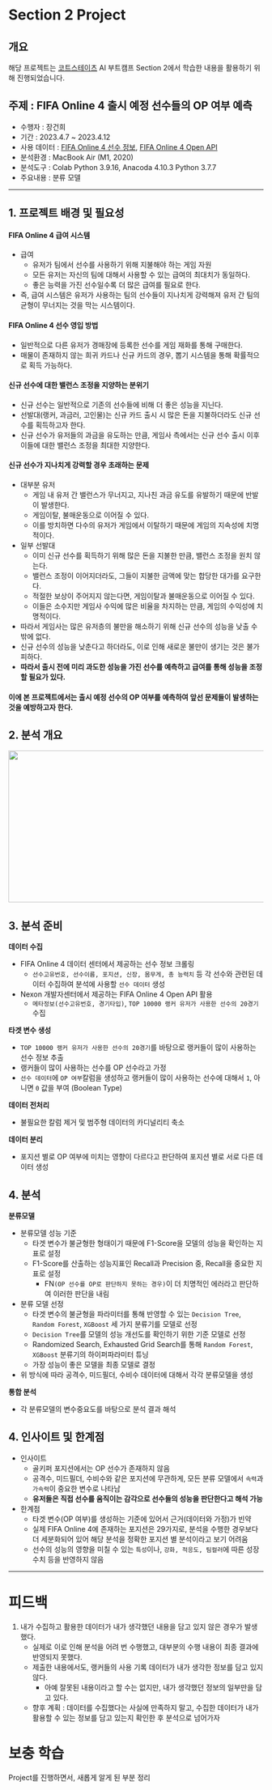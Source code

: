 # Section 2 Project

## 개요
해당 프로젝트는 [코트스테이츠](https://github.com/codestates) AI 부트캠프 Section 2에서 학습한 내용을 활용하기 위해 진행되었습니다.

## 주제 : FIFA Online 4 출시 예정 선수들의 OP 여부 예측
* 수행자 : 장건희
* 기간 : 2023.4.7 ~ 2023.4.12
* 사용 데이터 : [FIFA Online 4 선수 정보](https://fifaonline4.nexon.com/datacenter), [FIFA Online 4 Open API](https://developers.nexon.com/fifaonline4)
* 분석환경 : MacBook Air (M1, 2020)
* 분석도구 : Colab Python 3.9.16, Anacoda 4.10.3 Python 3.7.7
* 주요내용 : 분류 모델
* * *

## 1. 프로젝트 배경 및 필요성

#### FIFA Online 4 급여 시스템
- 급여
  - 유저가 팀에서 선수를 사용하기 위해 지불해야 하는 게임 자원
  - 모든 유저는 자신의 팀에 대해서 사용할 수 있는 급여의 최대치가 동일하다.
  - 좋은 능력을 가진 선수일수록 더 많은 급여를 필요로 한다.
- 즉, 급여 시스템은 유저가 사용하는 팀의 선수들이 지나치게 강력해져 유저 간 팀의 균형이 무너지는 것을 막는 시스템이다.

#### FIFA Online 4 선수 영입 방법
- 일반적으로 다른 유저가 경매장에 등록한 선수를 게임 재화를 통해 구매한다.
- 매물이 존재하지 않는 희귀 카드나 신규 카드의 경우, 뽑기 시스템을 통해 확률적으로 획득 가능하다.

#### 신규 선수에 대한 밸런스 조정을 지양하는 분위기
- 신규 선수는 일반적으로 기존의 선수들에 비해 더 좋은 성능을 지닌다.
- 선발대(랭커, 과금러, 고인물)는 신규 카드 출시 시 많은 돈을 지불하더라도 신규 선수를 획득하고자 한다.
- 신규 선수가 유저들의 과금을 유도하는 만큼, 게임사 측에서는 신규 선수 출시 이후 이들에 대한 밸런스 조정을 최대한 지양한다.

#### 신규 선수가 지나치게 강력할 경우 초래하는 문제
- 대부분 유저
  - 게임 내 유저 간 밸런스가 무너지고, 지나친 과금 유도를 유발하기 때문에 반발이 발생한다.
  - 게임이탈, 불매운동으로 이어질 수 있다.
  - 이를 방치하면 다수의 유저가 게임에서 이탈하기 때문에 게임의 지속성에 치명적이다.
- 일부 선발대
  - 이미 신규 선수를 획득하기 위해 많은 돈을 지불한 만큼, 밸런스 조정을 원치 않는다.
  - 밸런스 조정이 이어지더라도, 그들이 지불한 금액에 맞는 합당한 대가를 요구한다.
  - 적절한 보상이 주어지지 않는다면, 게임이탈과 불매운동으로 이어질 수 있다.
  - 이들은 소수지만 게임사 수익에 많은 비율을 차지하는 만큼, 게임의 수익성에 치명적이다.
- 따라서 게임사는 많은 유저층의 불만을 해소하기 위해 신규 선수의 성능을 낮출 수 밖에 없다.
- 신규 선수의 성능을 낮춘다고 하더라도, 이로 인해 새로운 불만이 생기는 것은 불가피하다.
- **따라서 출시 전에 미리 과도한 성능을 가진 선수를 예측하고 급여를 통해 성능을 조정할 필요가 있다.**

#### 이에 본 프로젝트에서는 출시 예정 선수의 OP 여부를 예측하여 앞선 문제들이 발생하는 것을 예방하고자 한다.

## 2. 분석 개요
<p align="center"><img src = https://i.imgur.com/0PrS47v.png width="1000" height="300"/> </br>


## 3. 분석 준비
**데이터 수집**
- FIFA Online 4 데이터 센터에서 제공하는 선수 정보 크롤링
  - `선수고유번호, 선수이름, 포지션, 신장, 몸무게, 총 능력치` 등 각 선수와 관련된 데이터 수집하여 분석에 사용할 `선수 데이터` 생성
- Nexon 개발자센터에서 제공하는 FIFA Online 4 Open API 활용
  - `메타정보(선수고유번호, 경기타입)`, `TOP 10000 랭커 유저가 사용한 선수의 20경기` 수집

**타겟 변수 생성**
- `TOP 10000 랭커 유저가 사용한 선수의 20경기`를 바탕으로 랭커들이 많이 사용하는 선수 정보 추출
- 랭커들이 많이 사용하는 선수를 OP 선수라고 가정
- `선수 데이터`에 `OP 여부`칼럼을 생성하고 랭커들이 많이 사용하는 선수에 대해서 `1`, 아니면 `0` 값을 부여 (Boolean Type)

**데이터 전처리**
- 불필요한 칼럼 제거 및 범주형 데이터의 카디널리티 축소

**데이터 분리**
- 포지션 별로 OP 여부에 미치는 영향이 다르다고 판단하여 포지션 별로 서로 다른 데이터 생성

## 4. 분석
**분류모델**
- 분류모델 성능 기준
  - 타겟 변수가 불균형한 형태이기 때문에 F1-Score을 모델의 성능을 확인하는 지표로 설정
  - F1-Score를 산출하는 성능지표인 Recall과 Precision 중, Recall을 중요한 지표로 설정
    - FN`(OP 선수를 OP로 판단하지 못하는 경우)`이 더 치명적인 에러라고 판단하여 이러한 판단을 내림
- 분류 모델 선정
  - 타겟 변수의 불균형을 파라미터를 통해 반영할 수 있는 `Decision Tree`, `Random Forest`, `XGBoost` 세 가지 분류기를 모델로 선정
  - `Decision Tree`를 모델의 성능 개선도를 확인하기 위한 기준 모델로 선정
  -  Randomized Search, Exhausted Grid Search를 통해 `Random Forest`, `XGBoost` 분류기의 하이퍼파라미터 튜닝
  -  가장 성능이 좋은 모델을 최종 모델로 결정
- 위 방식에 따라 공격수, 미드필더, 수비수 데이터에 대해서 각각 분류모델을 생성
  
**통합 분석**
- 각 분류모델의 변수중요도를 바탕으로 분석 결과 해석

## 4. 인사이트 및 한계점
- 인사이트
  - 골키퍼 포지션에서는 OP 선수가 존재하지 않음
  - 공격수, 미드필더, 수비수와 같은 포지션에 무관하게, 모든 분류 모델에서 `속력`과 `가속력`이 중요한 변수로 나타남
  - **유저들은 직접 선수를 움직이는 감각으로 선수들의 성능을 판단한다고 해석 가능**
- 한계점
  - 타겟 변수(OP 여부)를 생성하는 기준에 있어서 근거(데이터와 가정)가 빈약
  - 실제 FIFA Online 4에 존재하는 포지션은 29가지로, 분석을 수행한 경우보다 더 세분화되어 있어 해당 분석을 정확한 포지션 별 분석이라고 보기 어려움
  - 선수의 성능의 영향을 미칠 수 있는 `특성`이나, `강화, 적응도, 팀컬러`에 따른 성장 수치 등을 반영하지 않음

* * *
# 피드백
1. 내가 수집하고 활용한 데이터가 내가 생각했던 내용을 담고 있지 않은 경우가 발생했다.
    - 실제로 이로 인해 분석을 어려 번 수행했고, 대부분의 수행 내용이 최종 결과에 반영되지 못했다.
    - 제출한 내용에서도, 랭커들의 사용 기록 데이터가 내가 생각한 정보를 담고 있지 않다.
      - 아예 잘못된 내용이라고 할 수는 없지만, 내가 생각했던 정보의 일부만을 담고 있다.
    - 향후 계획 : 데이터를 수집했다는 사실에 만족하지 말고, 수집한 데이터가 내가 활용할 수 있는 정보를 담고 있는지 확인한 후 분석으로 넘어가자
  

# 보충 학습  
Project를 진행하면서, 새롭게 알게 된 부분 정리
